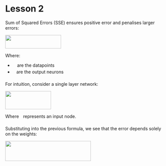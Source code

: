 # Lesson 2

Sum of Squared Errors (SSE) ensures positive error and penalises larger errors:

<img src="/udacity-dlnd/tex/fb2c541ebb8cdd36232c9eb64ae3b40d.svg?invert_in_darkmode&sanitize=true" align=middle width=178.14223679999998pt height=43.42856099999997pt/>

Where:
* <img src="/udacity-dlnd/tex/07617f9d8fe48b4a7b3f523d6730eef0.svg?invert_in_darkmode&sanitize=true" align=middle width=9.90492359999999pt height=14.15524440000002pt/> are the datapoints
* <img src="/udacity-dlnd/tex/36b5afebdba34564d884d347484ac0c7.svg?invert_in_darkmode&sanitize=true" align=middle width=7.710416999999989pt height=21.68300969999999pt/> are the output neurons

For intuition, consider a single layer network:

<img src="/udacity-dlnd/tex/19bbf75ee02655fc74405b6f2ada991f.svg?invert_in_darkmode&sanitize=true" align=middle width=146.00566694999998pt height=57.53473439999999pt/>

Where <img src="/udacity-dlnd/tex/77a3b857d53fb44e33b53e4c8b68351a.svg?invert_in_darkmode&sanitize=true" align=middle width=5.663225699999989pt height=21.68300969999999pt/> represents an input node.

Substituting into the previous formula, we see that the error depends solely on the weights:

<img src="/udacity-dlnd/tex/0311e753bd1ccd1a54a30faa43146138.svg?invert_in_darkmode&sanitize=true" align=middle width=272.7817785pt height=64.23797490000003pt/>

